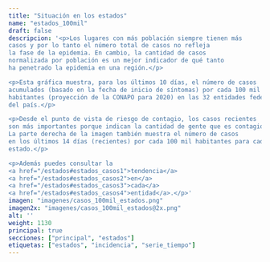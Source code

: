 ```yaml
---
title: "Situación en los estados"
name: "estados_100mil"
draft: false
descripcion: '<p>Los lugares con más población siempre tienen más
casos y por lo tanto el número total de casos no refleja
la fase de la epidemia. En cambio, la cantidad de casos
normalizada por población es un mejor indicador de qué tanto
ha penetrado la epidemia en una región.</p>

<p>Esta gráfica muestra, para los últimos 10 días, el número de casos
acumulados (basado en la fecha de inicio de síntomas) por cada 100 mil
habitantes (proyección de la CONAPO para 2020) en las 32 entidades federativas
del país.</p>

<p>Desde el punto de vista de riesgo de contagio, los casos recientes
son más importantes porque indican la cantidad de gente que es contagiosa.
La parte derecha de la imagen también muestra el número de casos
en los últimos 14 días (recientes) por cada 100 mil habitantes para cada
estado.</p>

<p>Además puedes consultar la
<a href="/estados#estados_casos1">tendencia</a>
<a href="/estados#estados_casos2">en</a>
<a href="/estados#estados_casos3">cada</a>
<a href="/estados#estados_casos4">entidad</a>.</p>'
imagen: "imagenes/casos_100mil_estados.png"
imagen2x: "imagenes/casos_100mil_estados@2x.png"
alt: ''
weight: 1130
principal: true
secciones: ["principal", "estados"]
etiquetas: ["estados", "incidencia", "serie_tiempo"]
---
```

